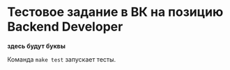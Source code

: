 # Тестовое задание в ВК на позицию Backend Developer
**здесь будут буквы**

Команда `make test` запускает тесты.